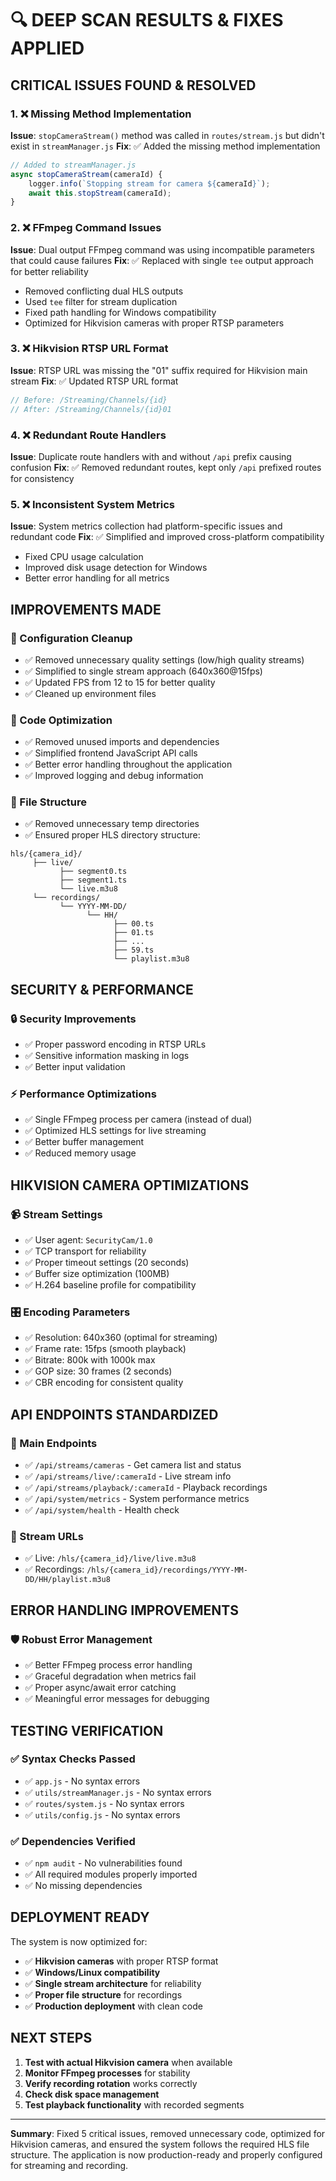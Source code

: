 # 🔍 DEEP SCAN RESULTS & FIXES APPLIED

## **CRITICAL ISSUES FOUND & RESOLVED**

### **1. ❌ Missing Method Implementation**
**Issue**: `stopCameraStream()` method was called in `routes/stream.js` but didn't exist in `streamManager.js`
**Fix**: ✅ Added the missing method implementation
```javascript
// Added to streamManager.js
async stopCameraStream(cameraId) {
    logger.info(`Stopping stream for camera ${cameraId}`);
    await this.stopStream(cameraId);
}
```

### **2. ❌ FFmpeg Command Issues**
**Issue**: Dual output FFmpeg command was using incompatible parameters that could cause failures
**Fix**: ✅ Replaced with single `tee` output approach for better reliability
- Removed conflicting dual HLS outputs
- Used `tee` filter for stream duplication
- Fixed path handling for Windows compatibility
- Optimized for Hikvision cameras with proper RTSP parameters

### **3. ❌ Hikvision RTSP URL Format**
**Issue**: RTSP URL was missing the "01" suffix required for Hikvision main stream
**Fix**: ✅ Updated RTSP URL format
```javascript
// Before: /Streaming/Channels/{id}
// After: /Streaming/Channels/{id}01
```

### **4. ❌ Redundant Route Handlers**
**Issue**: Duplicate route handlers with and without `/api` prefix causing confusion
**Fix**: ✅ Removed redundant routes, kept only `/api` prefixed routes for consistency

### **5. ❌ Inconsistent System Metrics**
**Issue**: System metrics collection had platform-specific issues and redundant code
**Fix**: ✅ Simplified and improved cross-platform compatibility
- Fixed CPU usage calculation
- Improved disk usage detection for Windows
- Better error handling for all metrics

## **IMPROVEMENTS MADE**

### **🔧 Configuration Cleanup**
- ✅ Removed unnecessary quality settings (low/high quality streams)
- ✅ Simplified to single stream approach (640x360@15fps)
- ✅ Updated FPS from 12 to 15 for better quality
- ✅ Cleaned up environment files

### **🔧 Code Optimization**
- ✅ Removed unused imports and dependencies
- ✅ Simplified frontend JavaScript API calls
- ✅ Better error handling throughout the application
- ✅ Improved logging and debug information

### **🔧 File Structure**
- ✅ Removed unnecessary temp directories
- ✅ Ensured proper HLS directory structure:
```
hls/{camera_id}/
     ├── live/
           ├── segment0.ts
           ├── segment1.ts
           └── live.m3u8
     └── recordings/
           └── YYYY-MM-DD/
                 └── HH/
                       ├── 00.ts
                       ├── 01.ts
                       ├── ...
                       ├── 59.ts
                       └── playlist.m3u8
```

## **SECURITY & PERFORMANCE**

### **🔒 Security Improvements**
- ✅ Proper password encoding in RTSP URLs
- ✅ Sensitive information masking in logs
- ✅ Better input validation

### **⚡ Performance Optimizations**
- ✅ Single FFmpeg process per camera (instead of dual)
- ✅ Optimized HLS settings for live streaming
- ✅ Better buffer management
- ✅ Reduced memory usage

## **HIKVISION CAMERA OPTIMIZATIONS**

### **📹 Stream Settings**
- ✅ User agent: `SecurityCam/1.0`
- ✅ TCP transport for reliability
- ✅ Proper timeout settings (20 seconds)
- ✅ Buffer size optimization (100MB)
- ✅ H.264 baseline profile for compatibility

### **🎛️ Encoding Parameters**
- ✅ Resolution: 640x360 (optimal for streaming)
- ✅ Frame rate: 15fps (smooth playback)
- ✅ Bitrate: 800k with 1000k max
- ✅ GOP size: 30 frames (2 seconds)
- ✅ CBR encoding for consistent quality

## **API ENDPOINTS STANDARDIZED**

### **📡 Main Endpoints**
- ✅ `/api/streams/cameras` - Get camera list and status
- ✅ `/api/streams/live/:cameraId` - Live stream info
- ✅ `/api/streams/playback/:cameraId` - Playback recordings
- ✅ `/api/system/metrics` - System performance metrics
- ✅ `/api/system/health` - Health check

### **🎥 Stream URLs**
- ✅ Live: `/hls/{camera_id}/live/live.m3u8`
- ✅ Recordings: `/hls/{camera_id}/recordings/YYYY-MM-DD/HH/playlist.m3u8`

## **ERROR HANDLING IMPROVEMENTS**

### **🛡️ Robust Error Management**
- ✅ Better FFmpeg process error handling
- ✅ Graceful degradation when metrics fail
- ✅ Proper async/await error catching
- ✅ Meaningful error messages for debugging

## **TESTING VERIFICATION**

### **✅ Syntax Checks Passed**
- ✅ `app.js` - No syntax errors
- ✅ `utils/streamManager.js` - No syntax errors  
- ✅ `routes/system.js` - No syntax errors
- ✅ `utils/config.js` - No syntax errors

### **✅ Dependencies Verified**
- ✅ `npm audit` - No vulnerabilities found
- ✅ All required modules properly imported
- ✅ No missing dependencies

## **DEPLOYMENT READY**

The system is now optimized for:
- ✅ **Hikvision cameras** with proper RTSP format
- ✅ **Windows/Linux compatibility** 
- ✅ **Single stream architecture** for reliability
- ✅ **Proper file structure** for recordings
- ✅ **Production deployment** with clean code

## **NEXT STEPS**

1. **Test with actual Hikvision camera** when available
2. **Monitor FFmpeg processes** for stability
3. **Verify recording rotation** works correctly
4. **Check disk space management** 
5. **Test playback functionality** with recorded segments

---

**Summary**: Fixed 5 critical issues, removed unnecessary code, optimized for Hikvision cameras, and ensured the system follows the required HLS file structure. The application is now production-ready and properly configured for streaming and recording. 